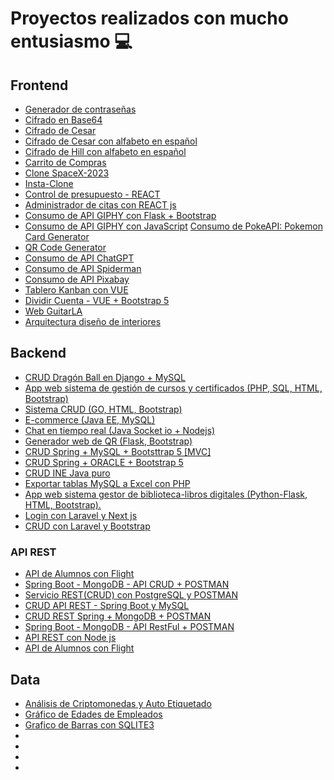 #	Proyectos realizados con mucho entusiasmo 💻

##	Frontend
*	 [Generador de contraseñas](https://github.com/mssj-11/Password_Generator-JS)
*	 [Cifrado en Base64](https://cifrado-en-base64.netlify.app/)
*	 [Cifrado de Cesar](https://cifrado-de-cesar.netlify.app/)
*	 [Cifrado de Cesar con alfabeto en español](https://cifrado-de-cesar-es.netlify.app/)
*	 [Cifrado de Hill con alfabeto en español](https://github.com/mssj-11/Cifrado-de-Hill-ES)
*	 [Carrito de Compras](https://github.com/mssj-11/Ecommerce_carrito_de_compras_js)
*	 [Clone SpaceX-2023]( https://github.com/mssj-11/clone-space2023)
*	 [Insta-Clone]( https://github.com/mssj-11/insta-clone)
*	 [Control de presupuesto - REACT]( https://github.com/mssj-11/control-presupuesto)
*	 [Administrador de citas con REACT js]( https://github.com/mssj-11/citas)
*	 [Consumo de API GIPHY con Flask + Bootstrap]( https://github.com/mssj-11/AppWeb_Flask_API-GIPHY)
*	 [Consumo de API GIPHY con JavaScript]( https://github.com/mssj-11/API-GIPHY_Js)
[Consumo de PokeAPI: Pokemon Card Generator]( https://github.com/mssj-11/Pokemon_Card-Generator)
*	 [QR Code Generator]( https://github.com/mssj-11/QR_Code_Generator)
*	 [Consumo de API ChatGPT](https://github.com/mssj-11/ChatIA)
*	 [Consumo de API Spiderman](https://github.com/mssj-11/Spiderman_API)
*	 [Consumo de API Pixabay](https://github.com/mssj-11/buscador_imagenes_react)
*	 [Tablero Kanban con VUE](https://github.com/mssj-11/tablero_kanban)
*	 [Dividir Cuenta - VUE + Bootstrap 5](https://github.com/mssj-11/dividir_cuenta)
*	 [Web GuitarLA]( https://github.com/mssj-11/Guitar_page)
*	 [Arquitectura diseño de interiores](https://github.com/mssj-11/Architecture-Interior-Design-Responsive_Website)


##	Backend
*	[CRUD Dragón Ball en Django + MySQL](https://github.com/mssj-11/CRUD_DragonBall_django)
*	[App web sistema de gestión de cursos y certificados
(PHP, SQL, HTML, Bootstrap)](https://github.com/mssj-11/App_Cursos-Certificados)
*	 [Sistema CRUD (GO, HTML, Bootstrap)](https://github.com/mssj-11/CRUD_GO_MySql)
*	 [E-commerce (Java EE, MySQL)](https://github.com/mssj-11/Java-Ecommerce)
*	 [Chat en tiempo real (Java Socket io + Nodejs)](https://github.com/mssj-11/RealTimeChatApp_Java_-_NodeJs)
*	 [Generador web de QR (Flask, Bootstrap)](https://github.com/mssj-11/QR_Code_Generator)
*	 [CRUD Spring + MySQL + Bootsttrap 5 [MVC]]( https://github.com/mssj-11/spring-boot-crud-mysql-bootstrap)
*	 [CRUD Spring + ORACLE + Bootstrap 5](https://github.com/mssj-11/spring-boot-crud-oracle-bootstrap)
*	 [CRUD INE Java puro](https://github.com/mssj-11/CRUD_DNI_JAVA)
*	 [Exportar tablas MySQL a Excel con PHP]( https://github.com/mssj-11/ExportarTablas_a_Excel_PHP)
*	 [App web sistema gestor de biblioteca-libros digitales
(Python-Flask, HTML, Bootstrap).]()
*	 [Login con Laravel y Next js](https://github.com/mssj-11/login-laravel-nextjs-breeze)
*	 [CRUD con Laravel y Bootstrap](https://github.com/mssj-11/crud_tablas_relacionales)



###	API REST
*	[API de Alumnos con Flight](https://github.com/mssj-11/API_PHP_Alumnos)
*	 [Spring Boot - MongoDB - API CRUD + POSTMAN](https://github.com/mssj-11/spring-boot-mongodb-api-crud)
*	 [Servicio REST(CRUD) con PostgreSQL y POSTMAN](https://github.com/mssj-11/spring-boot-examplewebservice)
*	 [CRUD API REST - Spring Boot y MySQL](https://github.com/mssj-11/spring-boot-api-rest)
*	 [CRUD REST Spring + MongoDB + POSTMAN](https://github.com/mssj-11/spring-boot-mongodb-crud-api-rest)
*	 [Spring Boot - MongoDB - API RestFul + POSTMAN](https://github.com/mssj-11/spring-boot-mongodb-api-restful)
*	 [API REST con Node js](https://github.com/mssj-11/Node_js_API-REST_CRUD)
*	 [API de Alumnos con Flight](https://github.com/mssj-11/API_PHP_Alumnos)



##	Data
*	 [Análisis de Criptomonedas y Auto Etiquetado]( https://github.com/mssj-11/Cryptocurrency-Trading)
*	 [Gráfico de Edades de Empleados]( https://github.com/mssj-11/graficos_flask)
*	 [Grafico de Barras con SQLITE3](https://github.com/mssj-11/graficos_en_flask)
*	 []()
*	 []()
*	 []()
*	 []()



